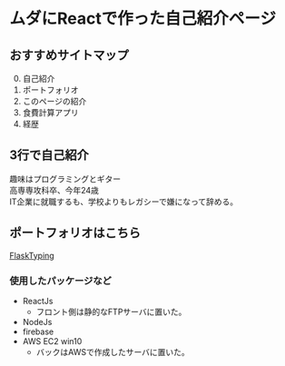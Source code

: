 # ムダにReactで作った自己紹介ページ

## おすすめサイトマップ

0. 自己紹介
1. ポートフォリオ
2. このページの紹介
3. 食費計算アプリ
4. 経歴

## 3行で自己紹介

趣味はプログラミングとギター  
高専専攻科卒、今年24歳  
IT企業に就職するも、学校よりもレガシーで嫌になって辞める。  

## ポートフォリオはこちら

[FlaskTyping](http://ichir0roie.com/FlaskTyping/)

### 使用したパッケージなど

+ ReactJs
  + フロント側は静的なFTPサーバに置いた。
+ NodeJs
+ firebase
+ AWS EC2 win10
  + バックはAWSで作成したサーバに置いた。
